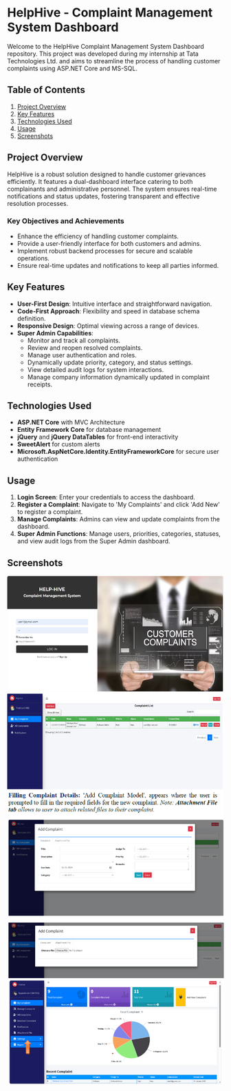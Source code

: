 # HelpHive - Complaint Management System Dashboard

Welcome to the HelpHive Complaint Management System Dashboard repository. This project was developed during my internship at Tata Technologies Ltd. and aims to streamline the process of handling customer complaints using ASP.NET Core and MS-SQL.

## Table of Contents

1. [Project Overview](#project-overview)
2. [Key Features](#key-features)
3. [Technologies Used](#technologies-used)
4. [Usage](#usage)
5. [Screenshots](#screenshots)

## Project Overview

HelpHive is a robust solution designed to handle customer grievances efficiently. It features a dual-dashboard interface catering to both complainants and administrative personnel. The system ensures real-time notifications and status updates, fostering transparent and effective resolution processes.

### Key Objectives and Achievements

- Enhance the efficiency of handling customer complaints.
- Provide a user-friendly interface for both customers and admins.
- Implement robust backend processes for secure and scalable operations.
- Ensure real-time updates and notifications to keep all parties informed.

## Key Features

- **User-First Design**: Intuitive interface and straightforward navigation.
- **Code-First Approach**: Flexibility and speed in database schema definition.
- **Responsive Design**: Optimal viewing across a range of devices.
- **Super Admin Capabilities**:
  - Monitor and track all complaints.
  - Review and reopen resolved complaints.
  - Manage user authentication and roles.
  - Dynamically update priority, category, and status settings.
  - View detailed audit logs for system interactions.
  - Manage company information dynamically updated in complaint receipts.

## Technologies Used

- **ASP.NET Core** with MVC Architecture
- **Entity Framework Core** for database management
- **jQuery** and **jQuery DataTables** for front-end interactivity
- **SweetAlert** for custom alerts
- **Microsoft.AspNetCore.Identity.EntityFrameworkCore** for secure user authentication

## Usage

1. **Login Screen**: Enter your credentials to access the dashboard.
2. **Register a Complaint**: Navigate to 'My Complaints' and click 'Add New' to register a complaint.
3. **Manage Complaints**: Admins can view and update complaints from the dashboard.
4. **Super Admin Functions**: Manage users, priorities, categories, statuses, and view audit logs from the Super Admin dashboard.

## Screenshots

![Login Screen](screenshots/login.png)
![Dashboard](screenshots/dashboard.png)
![Complaint Form](screenshots/complaint_form.png)
![Super Admin Dashboard](screenshots/super_admin_dashboard.png)
